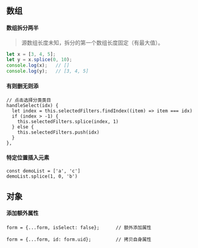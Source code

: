 ## 数组



#### 数组拆分两半

> 源数组长度未知，拆分的第一个数组长度固定（有最大值）。

```javascript
let x = [3, 4, 5];
let y = x.splice(0, 10);
console.log(x);   // []
console.log(y);   // [3, 4, 5]
```



#### 有则删无则添

```react
// 点击选择分类类目
handleSelect(idx) {
  let index = this.selectedFilters.findIndex((item) => item === idx)
  if (index > -1) {
    this.selectedFilters.splice(index, 1)
  } else {
    this.selectedFilters.push(idx)
  }
},
```



#### 特定位置插入元素

```react
const demoList = ['a', 'c']
demoList.splice(1, 0, 'b')
```



## 对象



#### 添加额外属性

```react
form = {...form, isSelect: false};      // 额外添加属性

form = {...form, id: form.uid};         // 拷贝自身属性
```

